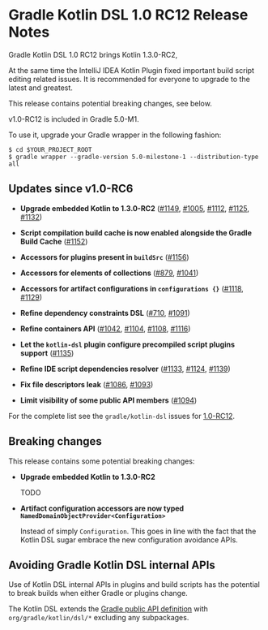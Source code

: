 # Gradle Kotlin DSL 1.0 RC12 Release Notes

Gradle Kotlin DSL 1.0 RC12 brings Kotlin 1.3.0-RC2, 

At the same time the IntelliJ IDEA Kotlin Plugin fixed important build script editing related issues. It is recommended for everyone to upgrade to the latest and greatest.

This release contains potential breaking changes, see below.

v1.0-RC12 is included in Gradle 5.0-M1.

To use it, upgrade your Gradle wrapper in the following fashion:

    $ cd $YOUR_PROJECT_ROOT
    $ gradle wrapper --gradle-version 5.0-milestone-1 --distribution-type all

## Updates since v1.0-RC6

* **Upgrade embedded Kotlin to 1.3.0-RC2** ([#1149](https://github.com/gradle/kotlin-dsl/issues/1149), [#1005](https://github.com/gradle/kotlin-dsl/issues/1005), [#1112](https://github.com/gradle/kotlin-dsl/issues/1112), [#1125](https://github.com/gradle/kotlin-dsl/issues/1125), [#1132](https://github.com/gradle/kotlin-dsl/issues/1132))

* **Script compilation build cache is now enabled alongside the Gradle Build Cache** ([#1152](https://github.com/gradle/kotlin-dsl/issues/1152))

* **Accessors for plugins present in `buildSrc`** ([#1156](https://github.com/gradle/kotlin-dsl/issues/1156))

* **Accessors for elements of collections** ([#879](https://github.com/gradle/kotlin-dsl/issues/879), [#1041](https://github.com/gradle/kotlin-dsl/issues/1041))

* **Accessors for artifact configurations in `configurations {}`** ([#1118](https://github.com/gradle/kotlin-dsl/issues/1118), [#1129](https://github.com/gradle/kotlin-dsl/issues/1129))

* **Refine dependency constraints DSL** ([#710](https://github.com/gradle/kotlin-dsl/issues/710), [#1091](https://github.com/gradle/kotlin-dsl/issues/1091))

* **Refine containers API** ([#1042](https://github.com/gradle/kotlin-dsl/issues/1042), [#1104](https://github.com/gradle/kotlin-dsl/issues/1104), [#1108](https://github.com/gradle/kotlin-dsl/issues/1108), [#1116](https://github.com/gradle/kotlin-dsl/issues/1116))

* **Let the `kotlin-dsl` plugin configure precompiled script plugins support** ([#1135](https://github.com/gradle/kotlin-dsl/issues/1135))

* **Refine IDE script dependencies resolver** ([#1133](https://github.com/gradle/kotlin-dsl/issues/1133), [#1124](https://github.com/gradle/kotlin-dsl/issues/1124), [#1139](https://github.com/gradle/kotlin-dsl/issues/1139))

* **Fix file descriptors leak** ([#1086](https://github.com/gradle/kotlin-dsl/issues/1086), [#1093](https://github.com/gradle/kotlin-dsl/issues/1093))

* **Limit visibility of some public API members** ([#1094](https://github.com/gradle/kotlin-dsl/issues/1094))

For the complete list see the `gradle/kotlin-dsl` issues for [1.0-RC12](https://github.com/gradle/kotlin-dsl/issues?utf8=%E2%9C%93&q=milestone%3A1.0-RC12+is%3Aclosed+).

<a name="breaking-changes"></a>
## Breaking changes

This release contains some potential breaking changes:

* **Upgrade embedded Kotlin to 1.3.0-RC2**

    TODO

* **Artifact configuration accessors are now typed `NamedDomainObjectProvider<Configuration>`**

    Instead of simply `Configuration`.
    This goes in line with the fact that the Kotlin DSL sugar embrace the new configuration avoidance APIs. 

## Avoiding Gradle Kotlin DSL internal APIs

Use of Kotlin DSL internal APIs in plugins and build scripts has the potential to break builds when either Gradle or plugins change.

The Kotlin DSL extends the [Gradle public API definition](https://docs.gradle.org/5.0-milestone-1/userguide/authoring_maintainable_build_scripts.html#sec:avoiding_gradle_internal_apis) with `org/gradle/kotlin/dsl/*` excluding any subpackages.

